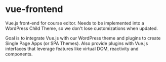 # vue-frontend

Vue.js front-end for course editor. 
Needs to be implemented into a WordPress Child Theme, so we don't lose customizations when updated.

Goal is to integrate Vue.js with our WordPress theme and plugins to create Single Page Apps (or SPA Themes). 
Also provide plugins with Vue.js interfaces that leverage features like virtual DOM, reactivity and components.

